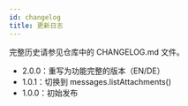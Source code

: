 ```yaml
---
id: changelog
title: 更新日志
---
```


完整历史请参见仓库中的 CHANGELOG.md 文件。

- 2.0.0：重写为功能完整的版本（EN/DE）
- 1.0.1：切换到 messages.listAttachments()
- 1.0.0：初始发布
